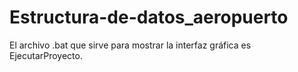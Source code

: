 # Estructura-de-datos_aeropuerto

El archivo .bat que sirve para mostrar la interfaz gráfica es EjecutarProyecto.
